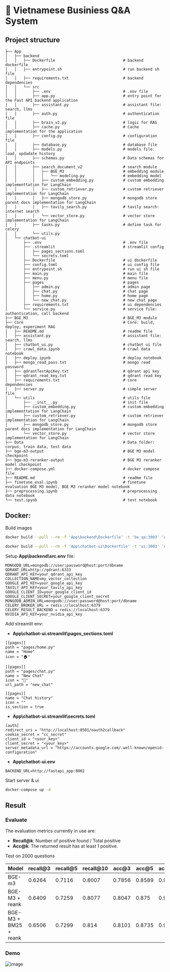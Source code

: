 # 🚀 Vietnamese Businiess Q&A System  
## **Project structure**
```
├── App
│   ├── backend
│   │   ├── Dockerfile                              # backend dockerfile
│   │   ├── entrypoint.sh                           # run backend sh file
│   │   ├── requirements.txt                        # backend dependencies
│   │   └── src
│   │       ├── .env                                # .env file
│   │       ├── app.py                              # entry point for the Fast API backend application
│   │       ├── assistant.py                        # assistant file: search, llms
│   │       ├── auth.py                             # authentication file
│   │       ├── brain_v2.py                         # logic for RAG
│   │       ├── cache.py                            # Cache implementation for the application
│   │       ├── config.py                           # configuration file
│   │       ├── database.py                         # database file
│   │       ├── models.py                           # models file: load, updadate history
│   │       ├── schemas.py                          # Data schemas for API endpoints
│   │       ├── search_document_v2                  # search module
│   │       │   ├── BGE_M3                          # embedding module
│   │       │   │   └── modeling.py                 # embedding model
│   │       │   ├── custom_embedding.py             # custom embedding implementtation for LangChain
│   │       │   ├── custom_retriever.py             # custom retriever implementation for LangChain
│   │       │   ├── mongodb_store.py                # mongodb store parent docs implementation for LangChain
│   │       │   ├── tavily_search.py                # tavily search: internet search
│   │       │   └── vector_store.py                 # vector store implementation for LangChain
│   │       ├── tasks.py                            # define task for celery
│   │       └── utils.py                            
│   └── chatbot-ui
│       ├── .env                                    # .env file
│       ├── .streamlit                              # streamlit config
│       │   ├── pages_sections.toml
│       │   └── secrets.toml
│       ├── Dockerfile                              # ui dockerfile
│       ├── config.toml                             # ui config file
│       ├── entrypoint.sh                           # run ui sh file
│       ├── main.py                                 # main file
│       ├── menu.py                                 # menu file
│       ├── pages                                   # pages 
│       │   ├── admin.py                            # admin page
│       │   ├── chat.py                             # chat page
│       │   ├── home.py                             # home page
│       │   └── new_chat.py                         # new chat page
│       ├── requirements.txt                        # ui dependencies
│       └── service.py                              # service file: authentication, call backend
├── BGE_M3                                          # BGE_M3 module
├── Core                                            # Core: build, deploy, experiment RAG
│   ├── README.md                                   # readme file
│   ├── assistant.py                                # assistant file: search, llms
│   ├── chatbot_ui.py                               # chatbot ui file
│   ├── crawl_data.ipynb                            # crawl data notebook
│   ├── deploy.ipynb                                # deploy notebook
│   ├── mongo_read_pass.txt                         # mongo read password
│   ├── qdrantTestApiKey.txt                        # qdrant api key
│   ├── qdrant_read_key.txt                         # qdrant read key
│   ├── requirements.txt                            # core dependencies
│   ├── server.py                                   # simple server file
│   └── utils                                       # utils file
│       ├── __init__.py                             # init file
│       ├── custom_embedding.py                     # custom embedding implementtation for LangChain
│       ├── custom_retriever.py                     # custom retriever implementation for LangChain
│       ├── mongodb_store.py                        # mongodb store parent docs implementation for LangChain
│       └── vector_store.py                         # vector store implementation for LangChain
├── Data                                            # Data folder: corpus, train data, test data
├── bge-m3-output                                   # BGE M3 model checkpoint
├── bge-m3-reranker-output                          # BGE M3 reranker model checkpoint
├── docker-compose.yml                              # docker compose file
├── README.md                                       # readme file
├── finetune_eval.ipynb                             # finetune evaluation BGE M3 model, BGE M3 reranker model notebook
├── preprocessing.ipynb                             # preprocessing data notebook
└── test.ipynb                                      # test notebook
```
## **Docker**:
Build images
```bash
docker build --pull --rm -f 'App\backend\Dockerfile' -t 'be_qa:3003' 'App\backend'
```

```bash
docker build --pull --rm -f 'App\chatbot-ui\Dockerfile' -t 'ui:3003' 'App\chatbot-ui'
```

Setup **App\backend\src\.env** file:
```
MONGODB_URL=mongodb://user:password@host:port/dbname
QDRANT_URL=http://qdrant:6333
QDRANT_API_KEY=your_qdrant_api_key
COLLECTION_NAME=my_vector_collection
GOOGLE_API_KEY=your_google_api_key
TAVILY_API_KEY=your_tavily_api_key
GOOGLE_CLIENT_ID=your_google_client_id
GOOGLE_CLIENT_SECRET=your_google_client_secret
MONGODB_ADMIN_URL=mongodb://user:password@host:port/dbname
CELERY_BROKER_URL = redis://localhost:6379
CELERY_RESULT_BACKEND = redis://localhost:6379
NVIDIA_API_KEY=your_nvidia_api_key
```

Add streamlit env:
- **App\chatbot-ui\.streamlit\pages_sections.toml**
```
[[pages]]
path = "pages/home.py"
name = "Home"
icon = "🏠"

[[pages]]
path = "pages/chat.py"
name = "New Chat"
icon = "💬"
url_path = "new_chat"

[[pages]]
name = "Chat history"
icon = ""
is_section = true
```
- **App\chatbot-ui\.streamlit\secrets.toml**
```
[auth]
redirect_uri = "http://localhost:8501/oauth2callback"
cookie_secret = "cc_secret"
client_id = "<your_key>"
client_secret = "<your_key>"
server_metadata_url = "https://accounts.google.com/.well-known/openid-configuration"

```
- **App\chatbot-ui\.env**
```
BACKEND_URL=http://fastapi_app:8002
```

Start server & ui
```bash
docker-compose up -d
```

## **Result**
### Evaluate
The evaluation metrics currently in use are:

  - **Recall@k**: Number of positive found / Total positive
  - **Acc@k**: The returned result has at least 1 positive.
  
  Test on 2000 questions
  
  |Model                    | recall@3  | recall@5  | recall@10 | acc@3     | acc@5     | acc@10    |
  |-------------------------|-----------|-----------|-----------|-----------|-----------|-----------|
  |BGE-m3                   | 0.6264    | 0.7116    | 0.8007    | 0.7856	  | 0.8589	  | 0.917     |
  |BGE-M3 + reank           | 0.6409    | 0.7259    | 0.8077    | 0.8047  	| 0.875	    | 0.9199    |
  |BGE-M3 + BM25 + reank    | 0.6506    | 0.7299    | 0.814     | 0.8101	  | 0.8735	  | 0.9209    |


### **Demo**
![image](https://github.com/user-attachments/assets/dc4164f3-ff87-4a18-914d-6c0e2a0f738a)

